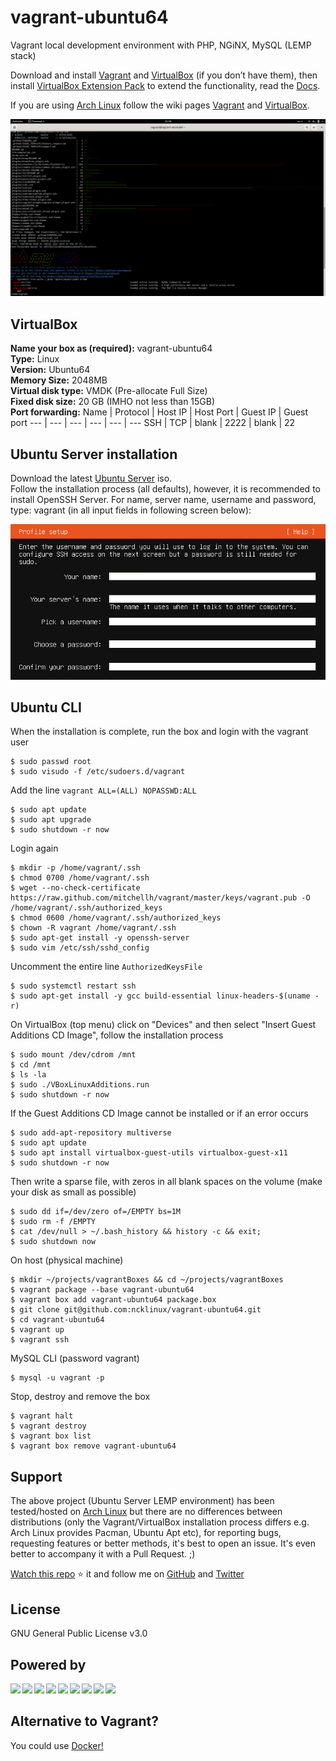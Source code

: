 # vagrant-ubuntu64

Vagrant local development environment with PHP, NGiNX, MySQL (LEMP stack)

Download and install [Vagrant](https://www.vagrantup.com/downloads.html) and [VirtualBox](https://www.virtualbox.org/wiki/Downloads) (if you don’t have them), then install [VirtualBox Extension Pack](https://www.virtualbox.org/wiki/Downloads) to extend the functionality, read the [Docs](https://www.virtualbox.org/manual/ch01.html#intro-installing).

If you are using [Arch Linux](https://www.archlinux.org/) follow the wiki pages [Vagrant](https://wiki.archlinux.org/index.php/Vagrant) and [VirtualBox](https://wiki.archlinux.org/index.php/VirtualBox).

![Screenshot](./media/vagrant_screenshot.png)

## VirtualBox

**Name your box as (required):** vagrant-ubuntu64  
**Type:** Linux  
**Version:** Ubuntu64  
**Memory Size:** 2048MB  
**Virtual disk type:** VMDK (Pre-allocate Full Size)  
**Fixed disk size:** 20 GB (IMHO not less than 15GB)  
**Port forwarding:**
Name | Protocol | Host IP | Host Port | Guest IP | Guest port
--- | --- | --- | --- | --- | ---
SSH | TCP | blank | 2222 | blank | 22

## Ubuntu Server installation

Download the latest [Ubuntu Server](https://ubuntu.com/download/server) iso.  
Follow the installation process (all defaults), however, it is recommended to install OpenSSH Server. For name, server name, username and password, type: vagrant (in all input fields in following screen below):

![Screenshot](./media/profile_setup.png)

## Ubuntu CLI

When the installation is complete, run the box and login with the vagrant user

```
$ sudo passwd root
$ sudo visudo -f /etc/sudoers.d/vagrant
```

Add the line `vagrant ALL=(ALL) NOPASSWD:ALL`

```
$ sudo apt update
$ sudo apt upgrade
$ sudo shutdown -r now
```

Login again

```
$ mkdir -p /home/vagrant/.ssh
$ chmod 0700 /home/vagrant/.ssh
$ wget --no-check-certificate https://raw.github.com/mitchellh/vagrant/master/keys/vagrant.pub -O /home/vagrant/.ssh/authorized_keys
$ chmod 0600 /home/vagrant/.ssh/authorized_keys
$ chown -R vagrant /home/vagrant/.ssh
$ sudo apt-get install -y openssh-server
$ sudo vim /etc/ssh/sshd_config
```

Uncomment the entire line `AuthorizedKeysFile`

```
$ sudo systemctl restart ssh
$ sudo apt-get install -y gcc build-essential linux-headers-$(uname -r)
```

On VirtualBox (top menu) click on "Devices" and then select "Insert Guest Additions CD Image", follow the installation process

```
$ sudo mount /dev/cdrom /mnt
$ cd /mnt
$ ls -la
$ sudo ./VBoxLinuxAdditions.run
$ sudo shutdown -r now
```

If the Guest Additions CD Image cannot be installed or if an error occurs

```
$ sudo add-apt-repository multiverse
$ sudo apt update
$ sudo apt install virtualbox-guest-utils virtualbox-guest-x11
$ sudo shutdown -r now
```

Then write a sparse file, with zeros in all blank spaces on the volume (make your disk as small as possible)

```
$ sudo dd if=/dev/zero of=/EMPTY bs=1M
$ sudo rm -f /EMPTY
$ cat /dev/null > ~/.bash_history && history -c && exit;
$ sudo shutdown now
```

On host (physical machine)

```
$ mkdir ~/projects/vagrantBoxes && cd ~/projects/vagrantBoxes
$ vagrant package --base vagrant-ubuntu64
$ vagrant box add vagrant-ubuntu64 package.box
$ git clone git@github.com:ncklinux/vagrant-ubuntu64.git
$ cd vagrant-ubuntu64
$ vagrant up
$ vagrant ssh
```

MySQL CLI (password vagrant)

```
$ mysql -u vagrant -p
```

Stop, destroy and remove the box

```
$ vagrant halt
$ vagrant destroy
$ vagrant box list
$ vagrant box remove vagrant-ubuntu64
```

## Support

The above project (Ubuntu Server LEMP environment) has been tested/hosted on [Arch Linux](https://www.archlinux.org/) but there are no differences between distributions (only the Vagrant/VirtualBox installation process differs e.g. Arch Linux provides Pacman, Ubuntu Apt etc), for reporting bugs, requesting features or better methods, it's best to open an issue. It's even better to accompany it with a Pull Request. ;)

[Watch this repo](https://github.com/ncklinux/vagrant-ubuntu64/subscription) :star: it and follow me on [GitHub](https://github.com/ncklinux) and [Twitter](https://twitter.com/ncklinux)

## License

GNU General Public License v3.0

## Powered by

<img height="33" style="margin-right: 3px;" src="https://cdn.jsdelivr.net/gh/devicons/devicon/icons/unix/unix-original.svg" /><img height="33" style="margin-right: 3px;" src="https://cdn.jsdelivr.net/gh/devicons/devicon/icons/linux/linux-original.svg" /><img height="33" style="margin-right: 3px;" src="https://cdn.jsdelivr.net/gh/devicons/devicon/icons/bash/bash-original.svg" /><img height="33" style="margin-right: 3px;" src="https://cdn.jsdelivr.net/gh/devicons/devicon/icons/ssh/ssh-original-wordmark.svg" /><img height="33" style="margin-right: 3px;" src="https://cdn.jsdelivr.net/gh/devicons/devicon/icons/vagrant/vagrant-original.svg" /><img height="33" style="margin-right: 3px;" src="https://cdn.jsdelivr.net/gh/devicons/devicon/icons/html5/html5-original.svg" /><img height="33" style="margin-right: 3px;" src="https://cdn.jsdelivr.net/gh/devicons/devicon/icons/nginx/nginx-original.svg" /><img height="33" style="margin-right: 3px;" src="https://cdn.jsdelivr.net/gh/devicons/devicon/icons/php/php-original.svg" /><img height="33" style="margin-right: 3px;" src="https://cdn.jsdelivr.net/gh/devicons/devicon/icons/mysql/mysql-plain-wordmark.svg" />

## Alternative to Vagrant?

You could use [Docker!](https://github.com/ncklinux/docker-lemp)
